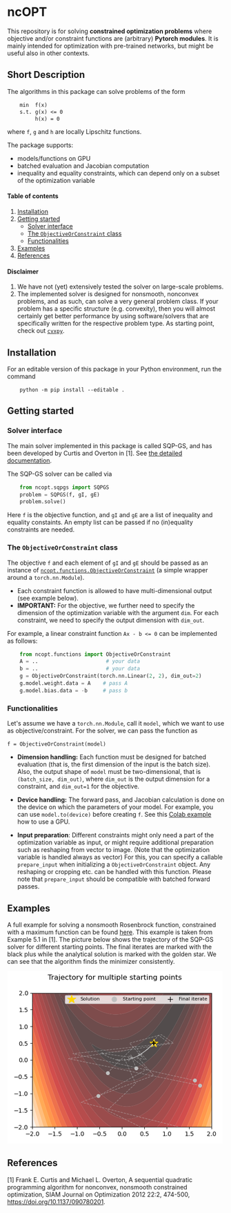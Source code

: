 # ncOPT
This repository is for solving **constrained optimization problems** where objective and/or constraint functions are (arbitrary) **Pytorch modules**. It is mainly intended for optimization with pre-trained networks, but might be useful also in other contexts.

## Short Description

The algorithms in this package can solve problems of the form

```
    min  f(x)
    s.t. g(x) <= 0
         h(x) = 0
```

where `f`, `g` and `h` are locally Lipschitz functions.

The package supports:

* models/functions on GPU
* batched evaluation and Jacobian computation
* inequality and equality constraints, which can depend only on a subset of the optimization variable


#### Table of contents

1. [Installation](#installation)
2. [Getting started](#main-solver)
    - [Solver interface](#solver-interface)
    - [The `ObjectiveOrConstraint` class](#the-objectiveorconstraint-class)
    - [Functionalities](#functionalities)
3. [Examples](#examples)
4. [References](#refernces)

#### Disclaimer

1) We have not (yet) extensively tested the solver on large-scale problems.  
2) The implemented solver is designed for nonsmooth, nonconvex problems, and as such, can solve a very general problem class. If your problem has a specific structure (e.g. convexity), then you will almost certainly get better performance by using software/solvers that are specifically written for the respective problem type. As starting point, check out [`cvxpy`](https://www.cvxpy.org/).



## Installation

For an editable version of this package in your Python environment, run the command

```
    python -m pip install --editable .
```

## Getting started

### Solver interface

The main solver implemented in this package is called SQP-GS, and has been developed by Curtis and Overton in [1]. See [the detailed documentation](src/ncopt/sqpgs/).

The SQP-GS solver can be called via 

```python
    from ncopt.sqpgs import SQPGS
    problem = SQPGS(f, gI, gE)
    problem.solve()
```
Here `f` is the objective function, and `gI` and `gE` are a list of inequality and equality constaints. An empty list can be passed if no (in)equality constraints are needed.

### The `ObjectiveOrConstraint` class

The objective `f` and each element of `gI` and `gE` should be passed as an instance of [`ncopt.functions.ObjectiveOrConstraint`](src/ncopt/functions/main.py) (a simple wrapper around a `torch.nn.Module`). 

* Each constraint function is allowed to have multi-dimensional output (see example below).
* **IMPORTANT:** For the objective, we further need to specify the dimension of the optimization variable with the argument `dim`. For each constraint, we need to specify the output dimension with `dim_out`.


For example, a linear constraint function `Ax - b <= 0` can be implemented as follows:

```python
    from ncopt.functions import ObjectiveOrConstraint
    A = ..                      # your data
    b = ..                      # your data
    g = ObjectiveOrConstraint(torch.nn.Linear(2, 2), dim_out=2)
    g.model.weight.data = A    # pass A
    g.model.bias.data = -b     # pass b
```

### Functionalities

Let's assume we have a `torch.nn.Module`, call it `model`, which we want to use as objective/constraint. For the solver, we can pass the function as  

```
f = ObjectiveOrConstraint(model)
```

* **Dimension handling:** Each function must be designed for batched evaluation (that is, the first dimension of the input is the batch size). Also, the output shape of `model` must be two-dimensional, that is `(batch_size, dim_out)`, where `dim_out` is the output dimension for a constraint, and `dim_out=1` for the objective.

* **Device handling:** The forward pass, and Jacobian calculation is done on the device on which the parameters of your model. For example, you can use `model.to(device)` before creating `f`. See this [Colab example](https://colab.research.google.com/drive/1scsusR4Fggo-vT-IPYsoa3ccROmGQkZ8?usp=sharing) how to use a GPU.

* **Input preparation**: Different constraints might only need a part of the optimization variable as input, or might require additional preparation such as reshaping from vector to image. (Note that the optimization variable is handled always as vector) For this, you can specify a callable `prepare_input` when initializing a `ObjectiveOrConstraint` object. Any reshaping or cropping etc. can be handled with this function. Please note that `prepare_input` should be compatible with batched forward passes.

## Examples

A full example for solving a nonsmooth Rosenbrock function, constrained with a maximum function can be found [here](example_rosenbrock.py). This example is taken from Example 5.1 in [1]. The picture below shows the trajectory of the SQP-GS solver for different starting points. The final iterates are marked with the black plus while the analytical solution is marked with the golden star. We can see that the algorithm finds the minimizer consistently.

![SQP-GS trajectories for a 2-dim example](data/img/rosenbrock.png "SQP-GS trajectories for a 2-dim example")



## References
[1] Frank E. Curtis and Michael L. Overton, A sequential quadratic programming algorithm for nonconvex, nonsmooth constrained optimization, 
SIAM Journal on Optimization 2012 22:2, 474-500, https://doi.org/10.1137/090780201.